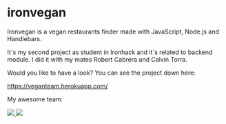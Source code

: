 # ironvegan

Ironvegan is a vegan restaurants finder made with JavaScript, Node.js and Handlebars.

It´s my second project as student in Ironhack and it´s related to backend module. I did it with my mates Robert Cabrera and Calvin Torra.

Would you like to have a look? 
You can see the project down here:

https://veganteam.herokuapp.com/

My awesome team:

<a href="https://github.com/remarkablemark/html-react-parser/graphs/contributors">
  <img src="https://avatars.githubusercontent.com/u/90862167?s=60&v=4">
    <img src="https://avatars.githubusercontent.com/u/58273749?s=60&v=4">
</a>
